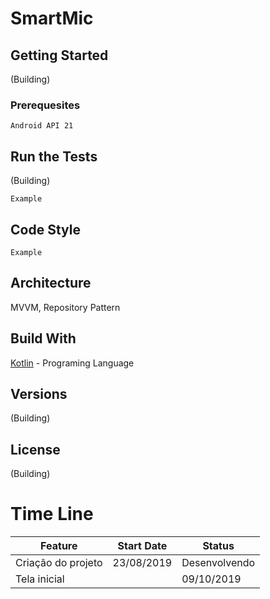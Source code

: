 # SmartMic

## Getting Started
(Building) 

### Prerequesites
```
Android API 21
```

## Run the Tests
(Building) 
```
Example
```

## Code Style
```
Example
```

## Architecture
MVVM, Repository Pattern

## Build With
[Kotlin](https://kotlinlang.org/docs/kotlin-docs.pdf) - Programing Language 

## Versions
(Building) 

## License
(Building)

# Time Line

| Feature | Start Date | Status |
| ------------- | ------------- | ------------- |
| Criação do projeto  | 23/08/2019  | Desenvolvendo |
| Tela inicial  |  | 09/10/2019 |



